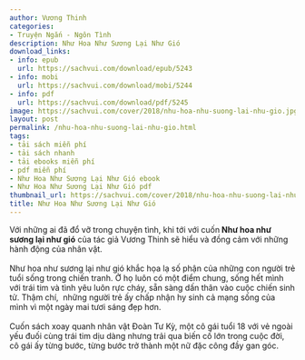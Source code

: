 ```yaml
---
author: Vương Thinh
categories:
- Truyện Ngắn - Ngôn Tình
description: Như Hoa Như Sương Lại Như Gió
download_links:
- info: epub
  url: https://sachvui.com/download/epub/5243
- info: mobi
  url: https://sachvui.com/download/mobi/5244
- info: pdf
  url: https://sachvui.com/download/pdf/5245
image: https://sachvui.com/cover/2018/nhu-hoa-nhu-suong-lai-nhu-gio.jpg
layout: post
permalink: /nhu-hoa-nhu-suong-lai-nhu-gio.html
tags:
- tải sách miễn phí
- tải sách nhanh
- tải ebooks miễn phí
- pdf miễn phí
- Như Hoa Như Sương Lại Như Gió ebook
- Như Hoa Như Sương Lại Như Gió pdf
thumbnail_url: https://sachvui.com/cover/2018/nhu-hoa-nhu-suong-lai-nhu-gio.jpg
title: Như Hoa Như Sương Lại Như Gió
---
```


 <div class="item-desc text-justify"> <p>Với những ai đã đổ vỡ trong chuyện tình, khi tới với cuốn<strong> Như hoa như sương lại như gió</strong> của tác giả Vương Thinh sẽ hiểu và đồng cảm với những hành động của nhân vật.<br><br>Như hoa như sương lại như gió khắc họa lạ số phận của những con người trẻ tuổi sống trong chiến tranh. Ở họ luôn có một điểm chung, sống hết mình với trái tim và tình yêu luôn rực cháy, sẵn sàng dấn thân vào cuộc chiến sinh tử. Thậm chí,  những người trẻ ấy chấp nhận hy sinh cả mạng sống của mình vì một ngày mai tươi sáng đẹp hơn.<br><br>Cuốn sách xoay quanh nhân vật Đoàn Tư Kỳ, một cô gái tuổi 18 với vẻ ngoài yếu đuối cùng trái tim dịu dàng nhưng trải qua biến cố lớn trong cuộc đời, cô gái ấy từng bước, từng bước trở thành một nữ đặc công đầy gan góc.</p> </div>